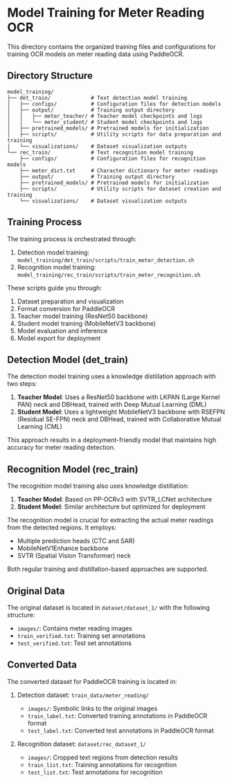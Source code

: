 # Model Training for Meter Reading OCR

This directory contains the organized training files and configurations for training OCR models on meter reading data using PaddleOCR.

## Directory Structure

```
model_training/
├── det_train/             # Text detection model training
│   ├── configs/           # Configuration files for detection models
│   ├── output/            # Training output directory
│   │   ├── meter_teacher/ # Teacher model checkpoints and logs
│   │   └── meter_student/ # Student model checkpoints and logs
│   ├── pretrained_models/ # Pretrained models for initialization
│   ├── scripts/           # Utility scripts for data preparation and training
│   └── visualizations/    # Dataset visualization outputs
└── rec_train/             # Text recognition model training
    ├── configs/           # Configuration files for recognition models
    ├── meter_dict.txt     # Character dictionary for meter readings
    ├── output/            # Training output directory
    ├── pretrained_models/ # Pretrained models for initialization
    ├── scripts/           # Utility scripts for dataset creation and training
    └── visualizations/    # Dataset visualization outputs
```

## Training Process

The training process is orchestrated through:
1. Detection model training: `model_training/det_train/scripts/train_meter_detection.sh`
2. Recognition model training: `model_training/rec_train/scripts/train_meter_recognition.sh`

These scripts guide you through:

1. Dataset preparation and visualization
2. Format conversion for PaddleOCR
3. Teacher model training (ResNet50 backbone)
4. Student model training (MobileNetV3 backbone)
5. Model evaluation and inference
6. Model export for deployment

## Detection Model (det_train)

The detection model training uses a knowledge distillation approach with two steps:

1. **Teacher Model**: Uses a ResNet50 backbone with LKPAN (Large Kernel PAN) neck and DBHead, trained with Deep Mutual Learning (DML)
2. **Student Model**: Uses a lightweight MobileNetV3 backbone with RSEFPN (Residual SE-FPN) neck and DBHead, trained with Collaborative Mutual Learning (CML)

This approach results in a deployment-friendly model that maintains high accuracy for meter reading detection.

## Recognition Model (rec_train)

The recognition model training also uses knowledge distillation:

1. **Teacher Model**: Based on PP-OCRv3 with SVTR_LCNet architecture
2. **Student Model**: Similar architecture but optimized for deployment

The recognition model is crucial for extracting the actual meter readings from the detected regions. It employs:
- Multiple prediction heads (CTC and SAR) 
- MobileNetV1Enhance backbone
- SVTR (Spatial Vision Transformer) neck

Both regular training and distillation-based approaches are supported.

## Original Data

The original dataset is located in `dataset/dataset_1/` with the following structure:
- `images/`: Contains meter reading images
- `train_verified.txt`: Training set annotations
- `test_verified.txt`: Test set annotations

## Converted Data

The converted dataset for PaddleOCR training is located in:

1. Detection dataset: `train_data/meter_reading/`
   - `images/`: Symbolic links to the original images
   - `train_label.txt`: Converted training annotations in PaddleOCR format
   - `test_label.txt`: Converted test annotations in PaddleOCR format

2. Recognition dataset: `dataset/rec_dataset_1/`
   - `images/`: Cropped text regions from detection results
   - `train_list.txt`: Training annotations for recognition
   - `test_list.txt`: Test annotations for recognition 